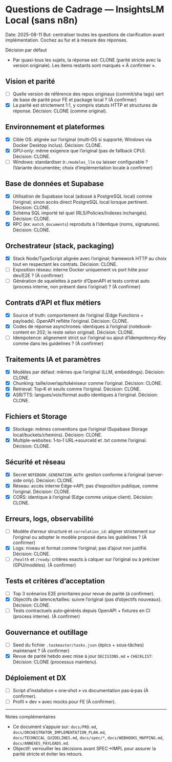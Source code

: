 # Questions de Cadrage — InsightsLM Local (sans n8n)

Date: 2025-08-11
But: centraliser toutes les questions de clarification avant implémentation. Cochez au fur et à mesure des réponses.

Décision par défaut
- Par quasi-tous les sujets, la réponse est: CLONE (parité stricte avec la version originale). Les items restants sont marqués « À confirmer ».

## Vision et parité
- [ ] Quelle version de référence des repos originaux (commit/sha tags) sert de base de parité pour FE et package local ? (À confirmer)
- [x] La parité est strictement 1:1, y compris statuts HTTP et structures de réponse. Décision: CLONE (comme original).

## Environnement et plateformes
- [x] Cible OS: alignée sur l’original (multi‑OS si supporté; Windows via Docker Desktop inclus). Décision: CLONE.
- [x] GPU‑only: même exigence que l’original (pas de fallback CPU). Décision: CLONE.
- [ ] Windows: standardiser `D:/modeles_llm` ou laisser configurable ? (Variante documentée; choix d’implémentation locale à confirmer)

## Base de données et Supabase
- [x] Utilisation de Supabase local (adossé à PostgreSQL local) comme l’original; sinon accès direct PostgreSQL local lorsque pertinent. Décision: CLONE.
- [x] Schéma SQL importé tel quel (RLS/Policies/Indexes inchangés). Décision: CLONE.
- [x] RPC (ex: `match_documents`) reproduits à l’identique (noms, signatures). Décision: CLONE.

## Orchestrateur (stack, packaging)
- [x] Stack Node/TypeScript alignée avec l’original; framework HTTP au choix tout en respectant les contrats. Décision: CLONE.
- [ ] Exposition réseau: interne Docker uniquement vs port hôte pour dev/E2E ? (À confirmer)
- [ ] Génération de squelettes à partir d’OpenAPI et tests contrat auto (process interne, non présent dans l’original) ? (À confirmer)

## Contrats d’API et flux métiers
- [x] Source of truth: comportement de l’original (Edge Functions + payloads). OpenAPI reflète l’original. Décision: CLONE.
- [x] Codes de réponse asynchrones: identiques à l’original (notebook-content en 202; le reste selon original). Décision: CLONE.
- [ ] Idempotence: alignement strict sur l’original ou ajout d’Idempotency-Key comme dans les guidelines ? (À confirmer)

## Traitements IA et paramètres
- [x] Modèles par défaut: mêmes que l’original (LLM, embeddings). Décision: CLONE.
- [x] Chunking: taille/overlap/tokéniseur comme l’original. Décision: CLONE.
- [x] Retrieval: Top‑K et seuils comme l’original. Décision: CLONE.
- [x] ASR/TTS: langues/voix/format audio identiques à l’original. Décision: CLONE.

## Fichiers et Storage
- [x] Stockage: mêmes conventions que l’original (Supabase Storage local/buckets/chemins). Décision: CLONE.
- [x] Multiple-websites: 1‑to‑1 URL→sourceId et .txt comme l’original. Décision: CLONE.

## Sécurité et réseau
- [x] Secret `NOTEBOOK_GENERATION_AUTH`: gestion conforme à l’original (server-side only). Décision: CLONE.
- [x] Réseau: accès interne Edge→API; pas d’exposition publique, comme l’original. Décision: CLONE.
- [x] CORS: identique à l’original (Edge comme unique client). Décision: CLONE.

## Erreurs, logs, observabilité
- [ ] Modèle d’erreur structuré et `correlation_id`: aligner strictement sur l’original ou adopter le modèle proposé dans les guidelines ? (À confirmer)
- [x] Logs: niveau et format comme l’original; pas d’ajout non justifié. Décision: CLONE.
- [ ] `/health` et `/ready`: critères exacts à calquer sur l’original ou à préciser (GPU/modèles). (À confirmer)

## Tests et critères d’acceptation
- [ ] Top 3 scénarios E2E prioritaires pour revue de parité (à confirmer).
- [x] Objectifs de latence/tailles: suivre l’original (pas d’objectifs nouveaux). Décision: CLONE.
- [ ] Tests contractuels auto‑générés depuis OpenAPI + fixtures en CI (process interne). (À confirmer)

## Gouvernance et outillage
- [ ] Seed du fichier `.taskmaster/tasks.json` (épics + sous‑tâches) maintenant ? (À confirmer)
- [x] Revue de parité hebdo avec mise à jour `DECISIONS.md` + `CHECKLIST`: Décision: CLONE (processus maintenu).

## Déploiement et DX
- [ ] Script d’installation « one‑shot » vs documentation pas‑à‑pas (À confirmer).
- [ ] Profil « dev » avec mocks pour FE (À confirmer).

---

Notes complémentaires
- Ce document s’appuie sur: `docs/PRD.md`, `docs/ORCHESTRATOR_IMPLEMENTATION_PLAN.md`, `docs/TECHNICAL_GUIDELINES.md`, `docs/spec/*`, `docs/WEBHOOKS_MAPPING.md`, `docs/ANNEXES_PAYLOADS.md`.
- Objectif: verrouiller les décisions avant SPEC→IMPL pour assurer la parité stricte et éviter les retours.
